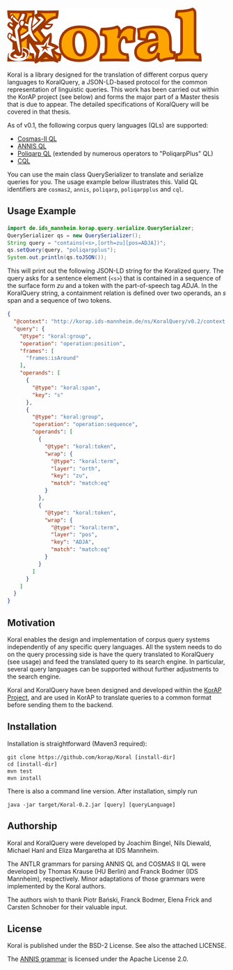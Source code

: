 ![Koral](https://raw.githubusercontent.com/KorAP/Koral/master/misc/koral.png)

Koral is a library designed for the translation of different corpus query 
languages to KoralQuery, a JSON-LD-based protocol for the common representation
of linguistic queries. This work has been carried out within the KorAP
project (see below) and forms the major part of a Master thesis that is
due to appear. The detailed specifications of KoralQuery will be covered
in that thesis.

As of v0.1, the following corpus query languages (QLs) are supported:
* [Cosmas-II QL](http://www.ids-mannheim.de/cosmas2/web-app/hilfe/suchanfrage/) 
* [ANNIS QL](http://annis-tools.org/aql.html)
* [Poliqarp QL](http://korpus.pl/en/cheatsheet/node3.html) (extended by numerous operators to "PoliqarpPlus" QL)
* [CQL](http://www.loc.gov/standards/sru/cql/spec.html)

You can use the main class QuerySerializer to translate and serialize queries
for you. The usage example below illustrates this. Valid QL identifiers
are `cosmas2`, `annis`, `poliqarp`, `poliqarpplus` and `cql`.


## Usage Example


```java
import de.ids_mannheim.korap.query.serialize.QuerySerialzer;
QuerySerializer qs = new QuerySerializer();
String query = "contains(<s>,[orth=zu][pos=ADJA])";
qs.setQuery(query, "poliqarpplus");
System.out.println(qs.toJSON());
```

This will print out the following JSON-LD string for the Koralized query.
The query asks for a sentence element (`<s>`) that is contained in a
sequence of the surface form *zu* and a token with the part-of-speech tag *ADJA*.
In the KoralQuery string, a containment relation is defined over two
operands, an *s* span and a sequence of two tokens.

```json
{
  "@context": "http://korap.ids-mannheim.de/ns/KoralQuery/v0.2/context.jsonld",
  "query": {
    "@type": "koral:group",
    "operation": "operation:position",
    "frames": [
      "frames:isAround"
    ],
    "operands": [
      {
        "@type": "koral:span",
        "key": "s"
      },
      {
        "@type": "koral:group",
        "operation": "operation:sequence",
        "operands": [
          {
            "@type": "koral:token",
            "wrap": {
              "@type": "koral:term",
              "layer": "orth",
              "key": "zu",
              "match": "match:eq"
            }
          },
          {
            "@type": "koral:token",
            "wrap": {
              "@type": "koral:term",
              "layer": "pos",
              "key": "ADJA",
              "match": "match:eq"
            }
          }
        ]
      }
    ]
  }
}
```


## Motivation

Koral enables the design and implementation of corpus query systems 
independently of any specific query languages. All the system needs to do on
the query processing side is have the query translated to KoralQuery (see usage)
and feed the translated query to its search engine. In particular, several query
 languages can be supported without further adjustments to the search engine.

Koral and KoralQuery have been designed and developed within the 
[KorAP Project](http://korap.ids-mannheim.de/), and are used in KorAP to 
translate queries to a common format before sending them to the backend.

## Installation

Installation is straightforward (Maven3 required):

    git clone https://github.com/korap/Koral [install-dir]
    cd [install-dir]
    mvn test
    mvn install

There is also a command line version. After installation, simply run

    java -jar target/Koral-0.2.jar [query] [queryLanguage]
    
## Authorship

Koral and KoralQuery were developed by Joachim Bingel,
Nils Diewald, Michael Hanl and Eliza Margaretha at IDS Mannheim.

The ANTLR grammars for parsing ANNIS QL and COSMAS II QL were developed by 
Thomas Krause (HU Berlin) and Franck Bodmer (IDS Mannheim), respectively.
Minor adaptations of those grammars were implemented by the Koral authors.

The authors wish to thank Piotr Bański, Franck Bodmer, Elena Frick and 
Carsten Schnober for their valuable input.

## License

Koral is published under the BSD-2 License.
See also the attached LICENSE.

The [ANNIS grammar](https://github.com/korpling/ANNIS/tree/develop/annis-service/src/main/antlr4/annis/ql) is licensed under the Apache License 2.0.
